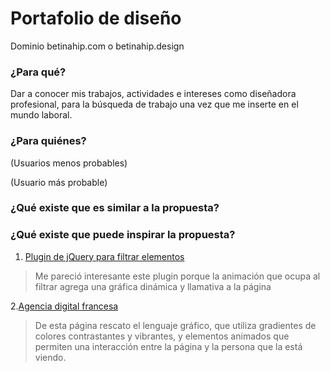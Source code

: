 # Portafolio de diseño

Dominio betinahip.com o betinahip.design

### **¿Para qué?**
Dar a conocer mis trabajos, actividades e intereses como diseñadora profesional, para la búsqueda de trabajo una vez que me inserte en el mundo laboral.

### **¿Para quiénes?**  

(Usuarios menos probables)

(Usuario más probable)

### **¿Qué existe que es similar a la propuesta?** 


### **¿Qué existe que puede inspirar la propuesta?** 

1. [Plugin de jQuery para filtrar elementos](https://isotope.metafizzy.co/)
> Me pareció interesante este plugin porque la animación que ocupa al filtrar agrega una gráfica dinámica y llamativa a la página

2.[Agencia digital francesa]( https://www.agencekali.fr/)
> De esta página rescato el lenguaje gráfico, que utiliza gradientes de colores contrastantes y vibrantes, y elementos animados que permiten una interacción entre la página y la persona que la está viendo. 
